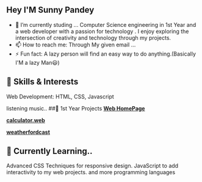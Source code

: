 ## Hey I'M Sunny Pandey 
- 🔭 I’m currently studing ...
 Computer Science engineering  in 1st Year and a  web developer with a passion for technology . I enjoy exploring the intersection of creativity and technology through my projects. 
- 📫 How to reach me: Through My given email ...
- ⚡ Fun fact: A lazy person will find an easy way to do anything.(Basically I'M a lazy Man😃)

 ## 🌟 Skills & Interests
Web Development: HTML, CSS, Javascript

listening music..
##🚀 1st Year Projects
**[Web HomePage](https://web-dev-projects-pmds-6pd2vv3sa-sunnypandey24s-projects.vercel.app/)**  

**[calculator.web](calculator-web-beta.vercel.app)**

**[weatherfordcast](weatherfordcast.vercel.app)**

## 📘 Currently Learning..
Advanced CSS Techniques for responsive design.
JavaScript to add interactivity to my web projects.
and more programming languages




